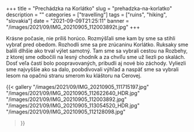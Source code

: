 +++
title = "Prechádzka na Korlátko"
slug = "prehadzka-na-korlatko"
description = ""
categories = ["travelling"]
tags = ["ruins", "hiking", "slovakia"]
date = "2021-09-09T21:25:11"
banner = "/images/2021/09/IMG_20210905_112003892t.jpg"
+++

Krásne počasie, nie príliš horúco. Rozmýšľali sme kam by sme sa stihli vybrať pred obedom. Rozhodli sme sa pre zrúcaninu Korlátko. Ruksaky sme balili dlhšie ako trval výlet samotný. Tam sme sa vybrali cestou na Rozbehy, z ktorej sme odbočili na lesný chodník a za chvíľu sme už liezli po skalách. Dosť veľa častí bolo poopravovaných, pribudli aj nové bio záchody. Vyliezli sme najvyššie ako sa dalo, poobdivovali výhľad a naspäť sme sa vybrali lesom na opačnú stranu smerom ku kláštoru na Cerovej.

{{< gallery
  "/images/2021/09/IMG_20210905_111715197.jpg"
  "/images/2021/09/IMG_20210905_112622640_HDR.jpg"
  "/images/2021/09/IMG_20210905_112003892.jpg"
  "/images/2021/09/IMG_20210905_113054520_HDR.jpg"
  "/images/2021/09/IMG_20210905_112128098.jpg"
>}}




